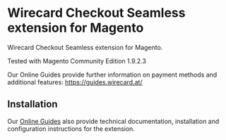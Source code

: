 # Wirecard Checkout Seamless extension for Magento
Wirecard Checkout Seamless extension for Magento. 

Tested with Magento Community Edition 1.9.2.3

Our Online Guides provide further information on payment methods and additional features: https://guides.wirecard.at/

## Installation
Our [Online Guides](https://guides.wirecard.at/doku.php/shop_plugins:spree_wcp:start "Installation details") also provide technical documentation, installation and configuration instructions for the extension.
